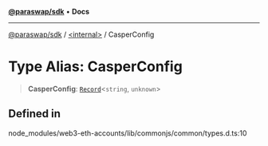 [**@paraswap/sdk**](../../README.md) • **Docs**

***

[@paraswap/sdk](../../globals.md) / [\<internal\>](../README.md) / CasperConfig

# Type Alias: CasperConfig

> **CasperConfig**: [`Record`](Record.md)\<`string`, `unknown`\>

## Defined in

node\_modules/web3-eth-accounts/lib/commonjs/common/types.d.ts:10
